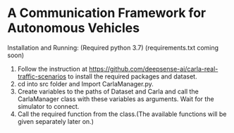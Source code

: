 # A Communication Framework for Autonomous Vehicles



Installation and Running: (Required python 3.7) (requirements.txt coming soon)

1. Follow the instruction at https://github.com/deepsense-ai/carla-real-traffic-scenarios to install the required packages and dataset.
2. cd into src folder and Import CarlaManager.py.
3. Create variables to the paths of Dataset and Carla and call the CarlaManager class with these variables as arguments. Wait for the simulator to connect.
4. Call the required function from the class.(The available functions will be given separately later on.)















